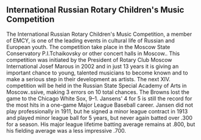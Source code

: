 ## International Russian Rotary Children's Music Competition

The International Russian Rotary Children's Music Competition, a member of EMCY, is one of the leading events in cultural life of Russian and European youth. The competition take place in the Moscow State Conservatory P.I.Tchaikovsky or other concert halls in Moscow.. This competition was initiated by the President of Rotary Club Moscow International Josef Marous in 2002 and in just 13 years it is giving an important chance to young, talented musicians to become known and to make a serious step in their development as artists. The next XIV. competition will be held in the Russian State Special Academy of Arts in Moscow..ssive, making 3 errors on 10 total chances. The Browns lost the game to the Chicago White Sox, 9–1. Jansens' 4 for 5 is still the record for the most hits in a one-game Major League Baseball career.
Jansen did not play professionally in 1911, but he signed a minor league contract in 1913 and played minor league ball for 5 years, but never again batted over .300 for a season. His major league lifetime batting average remains at .800, but his fielding average was a less impressive .700.